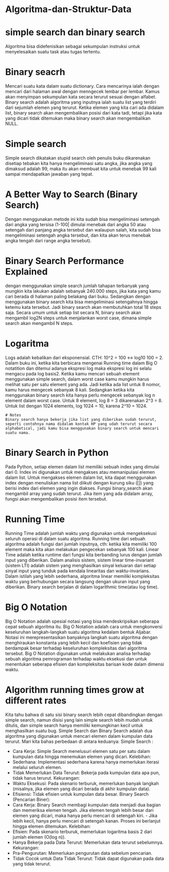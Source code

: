 # Algoritma-dan-Struktur-Data
# simple search dan binary search
  Algoritma bisa didefenisikan sebagai sekumpulan instruksi untuk menyelesaikan suatu task atau tugas tertentu. 
  
# Binary seacrh
  Mencari suatu kata dalam suatu dictionary. Cara mencarinya ialah dengan mencari dari halaman awal dengan menngecek lembar per lembar. Kamus akan menyimpan sekumpulan kata secara terurut sesuai dengan alfabet. Binary search adalah algoritma yang inputnya ialah suatu list yang terdiri dari sejumlah elemen yang terurut. Ketika elemen yang kita cari ada didalam list, binary search akan mengembalikan posisi dari kata tadi, tetapi jika kata yang dicari tidak ditemukan maka binary search akan mengembalikan NULL. 
  
# Simple search
  Simple search dikatakan stupid search oleh penulis buku dikarenakan disetiap tebakan kita hanya mengeliminasi satu angka, jika angka yang dimaksud adalah 99, maka itu akan membuat kita untuk menebak 99 kali sampai mendapatkan jawaban yang tepat. 
  
# A Better Way to Search (Binary Search)
  Dengan menggunakan metode ini kita sudah bisa mengeliminasi setengah dari angka yang tersisa (1-100| dimulai menebak dari angka 50 atau setengah dari panjang angka tersebut dan walaupun salah, kita sudah bisa mengeliminasi setengah angka tersebut, dan kita akan terus menebak angka tengah dari range angka tersebut).  
  
# Binary Search Performance Explained
  dengan menggunakan simple search jumlah tahapan terbanyak yang mungkin kita lakukan adalah sebanyak 240.000 steps, jika kata yang kamu cari berada di halaman paling belakang dari buku. Sedangkan dengan menggunakan binary search kita bisa mengeliminasi setengahnya hingga ketemu kata tersebut. Jadi binary search akan membutuhkan total 18 steps saja. Secara umum untuk setiap list secara N, binary search akan mengambil log2N steps untuk menjalankan worst case, dimana simple search akan mengambil N steps.

# Logaritma
  Logs adalah kebalikan dari eksponensial. CTH: 10^2 = 100 <-> log10 100 = 2. 
Dalam buku ini, ketika kita berbicara mengenai Running time dalam Big O notatition dan ditemui adanya ekspresi log maka  ekspresi log ini selalu mengacu pada log basis2. Ketika kamu mencari sebuah element menggunakan simple search, dalam worst case kamu mungkin harus melihat satu per satu element yang ada. Jadi ketika ada list untuk 8 nomor, kamu harus mengecek sebanyak 8 kali. Sedangkan ketika kita menggunakan binary search kita hanya perlu mengecek sebanyak log n element dalam worst case. Untuk 8 element, log 8 = 3 dikarenakan 2^3 = 8. Untuk list dengan 1024 elements, log 1024 = 10, karena 2^10 = 1024.

	# Notes
	Binary search hanya bekerja jika list yang diberikan sudah terurut, seperti contohnya nama didalam kontak HP yang udah terurut secara alphabetical, jadi kamu bisa menggunakan binary search untuk mencari suatu nama.
 
# Binary Search in Python
  Pada Python, setiap elemen dalam list memiliki sebuah index yang dimulai dari 0. Index ini digunakan untuk mengakses atau memanipulasi elemen dalam list. Untuk mengakses elemen dalam list, kita dapat menggunakan index dengan menuliskan nama list diikuti dengan kurung siku ([]) yang berisi index dari elemen yang ingin diakses. Fungsi binary_search akan mengambil array yang sudah terurut. Jika item yang ada didalam array, fungsi akan mengembalikan posisi item tersebut.


# Running Time
  Running Time adalah jumlah waktu yang digunakan untuk mengeksekusi seluruh operasi di dalam suatu algoritma. Running time dari sebuah algoritma adalah fungsi dari jumlah inputnya, cth: ketika kita memiliki 100 element maka kita akan melakukan pengecekan sebanyak 100 kali. Linear Time adalah ketika runtime dari fungsi kita berbanding lurus dengan jumlah input yang diberikan. Dalam analisis sistem, sistem linear time-invariant (sistem LTI) adalah sistem yang menghasilkan sinyal keluaran dari setiap sinyal input yang tunduk pada kendala linearitas dan waktu-invarians. Dalam istilah yang lebih sederhana, algoritma linear memiliki kompleksitas waktu yang berhubungan secara langsung dengan ukuran input yang diberikan. Binary search berjalan di dalam logarithmic time(atau log time). 

# Big O Notation
  Big O Notation adalah spesial notasi yang bisa mendeskripsikan seberapa cepat sebuah algoritma itu. Big O Notation adalah cara untuk mengkonversi keseluruhan langkah-langkah suatu algoritma kedalam bentuk Aljabar. Notasi ini merepresentasikan banyaknya langkah suatu algoritma dengan menghiraukan konstanta yang lebih kecil dan koefisien yang tidak berdampak besar terhadap keseluruhan kompleksitas dari algoritma tersebut. Big O Notation digunakan untuk melakukan analisa terhadap sebuah algoritma pemrograman terhadap waktu eksekusi dan untuk menentukan seberapa efisien dan kompleksitas barisan kode dalam dimensi waktu. 

# Algorithm running times grow at different rates
  Kita tahu bahwa di satu sisi binary search lebih cepat dibandingkan dengan simple search, namun disisi yang lain simple search lebih mudah untuk ditulis, dan simple search hanya memiliki kemungkinan kecil untuk menghasilkan suatu bug.
  Simple Search dan Binary Search adalah dua algoritma yang digunakan untuk mencari elemen dalam kumpulan data terurut. Mari kita bahas perbedaan di antara keduanya:
Simple Search :
- Cara Kerja: Simple Search menelusuri elemen satu per satu dalam kumpulan data hingga menemukan elemen yang dicari.
Kelebihan:
- Sederhana: Implementasi sederhana karena hanya memerlukan iterasi melalui seluruh elemen.
- Tidak Memerlukan Data Terurut: Bekerja pada kumpulan data apa pun, tidak harus terurut.
Kekurangan:
- Waktu Eksekusi: Pada skenario terburuk, memerlukan banyak langkah (misalnya, jika elemen yang dicari berada di akhir kumpulan data).
- Efisiensi: Tidak efisien untuk kumpulan data besar.
Binary Search (Pencarian Biner):
- Cara Kerja: Binary Search membagi kumpulan data menjadi dua bagian dan memeriksa elemen tengah. Jika elemen tengah lebih besar dari elemen yang dicari, maka hanya perlu mencari di setengah kiri. - Jika lebih kecil, hanya perlu mencari di setengah kanan. Proses ini berlanjut hingga elemen ditemukan.
Kelebihan:
- Efisien: Pada skenario terburuk, memerlukan logaritma basis 2 dari jumlah elemen (O(log n)).
- Hanya Bekerja pada Data Terurut: Memerlukan data terurut sebelumnya.
Kekurangan:
- Pra-Pengurutan: Memerlukan pengurutan data sebelum pencarian.
- Tidak Cocok untuk Data Tidak Terurut: Tidak dapat digunakan pada data yang tidak terurut.
